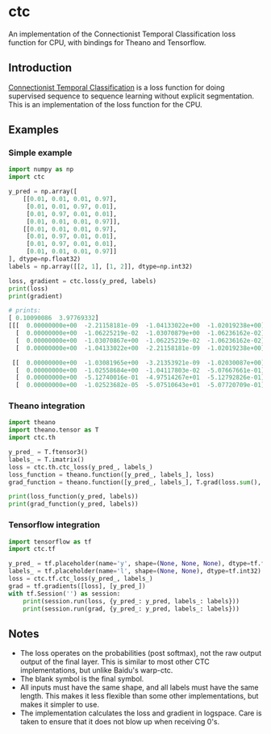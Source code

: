 # ctc

An implementation of the Connectionist Temporal Classification loss function for CPU, with bindings for Theano and Tensorflow.

## Introduction

[Connectionist Temporal Classification](http://www.cs.toronto.edu/~graves/icml_2006.pdf) is a loss function for doing supervised sequence to sequence learning without explicit segmentation.
This is an implementation of the loss function for the CPU.

## Examples
### Simple example
```python
import numpy as np
import ctc

y_pred = np.array([
    [[0.01, 0.01, 0.01, 0.97],
     [0.01, 0.01, 0.97, 0.01],
     [0.01, 0.97, 0.01, 0.01],
     [0.01, 0.01, 0.01, 0.97]],
    [[0.01, 0.01, 0.01, 0.97],
     [0.01, 0.97, 0.01, 0.01],
     [0.01, 0.97, 0.01, 0.01],
     [0.01, 0.01, 0.01, 0.97]]
], dtype=np.float32)
labels = np.array([[2, 1], [1, 2]], dtype=np.int32)

loss, gradient = ctc.loss(y_pred, labels)
print(loss)
print(gradient)

# prints:
[ 0.10090086  3.97769332]
[[[  0.00000000e+00  -2.21158181e-09  -1.04133022e+00  -1.02019238e+00]
  [  0.00000000e+00  -1.06225219e-02  -1.03070879e+00  -1.06236162e-02]
  [  0.00000000e+00  -1.03070867e+00  -1.06225219e-02  -1.06236162e-02]
  [  0.00000000e+00  -1.04133022e+00  -2.21158181e-09  -1.02019238e+00]]

 [[  0.00000000e+00  -1.03081965e+00  -3.21353921e-09  -1.02030087e+00]
  [  0.00000000e+00  -1.02558684e+00  -1.04117803e-02  -5.07667661e-01]
  [  0.00000000e+00  -5.12740016e-01  -4.97514267e+01  -5.12792826e-01]
  [  0.00000000e+00  -1.02523682e-05  -5.07510643e+01  -5.07720709e-01]]]
```

### Theano integration
```python
import theano
import theano.tensor as T
import ctc.th

y_pred_ = T.ftensor3()
labels_ = T.imatrix()
loss = ctc.th.ctc_loss(y_pred_, labels_)
loss_function = theano.function([y_pred_, labels_], loss)
grad_function = theano.function([y_pred_, labels_], T.grad(loss.sum(), y_pred_))

print(loss_function(y_pred, labels))
print(grad_function(y_pred, labels))
```

### Tensorflow integration
```python
import tensorflow as tf
import ctc.tf

y_pred_ = tf.placeholder(name='y', shape=(None, None, None), dtype=tf.float32)
labels_ = tf.placeholder(name='l', shape=(None, None), dtype=tf.int32)
loss = ctc.tf.ctc_loss(y_pred_, labels_)
grad = tf.gradients([loss], [y_pred_])
with tf.Session('') as session:
    print(session.run(loss, {y_pred_: y_pred, labels_: labels}))
    print(session.run(grad, {y_pred_: y_pred, labels_: labels}))
```

## Notes
* The loss operates on the probabilities (post softmax), not the raw output output of the final layer. This is similar to most other CTC implementations, but unlike Baidu's warp-ctc.
* The blank symbol is the final symbol.
* All inputs must have the same shape, and all labels must have the same length. This makes it less flexible than some other implementations, but makes it simpler to use.
* The implementation calculates the loss and gradient in logspace. Care is taken to ensure that it does not blow up when receiving 0's.
